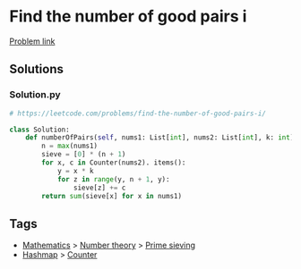 # Find the number of good pairs i

[Problem link](https://leetcode.com/problems/find-the-number-of-good-pairs-i/)

## Solutions


### Solution.py
```py
# https://leetcode.com/problems/find-the-number-of-good-pairs-i/

class Solution:
    def numberOfPairs(self, nums1: List[int], nums2: List[int], k: int) -> int:
        n = max(nums1)
        sieve = [0] * (n + 1)
        for x, c in Counter(nums2). items():
            y = x * k
            for z in range(y, n + 1, y):
                sieve[z] += c
        return sum(sieve[x] for x in nums1)
```
## Tags

* [Mathematics](/README.md#Mathematics) > [Number theory](/README.md#Mathematics-Number_theory) > [Prime sieving](/README.md#Mathematics-Number_theory-Prime_sieving)
* [Hashmap](/README.md#Hashmap) > [Counter](/README.md#Hashmap-Counter)
